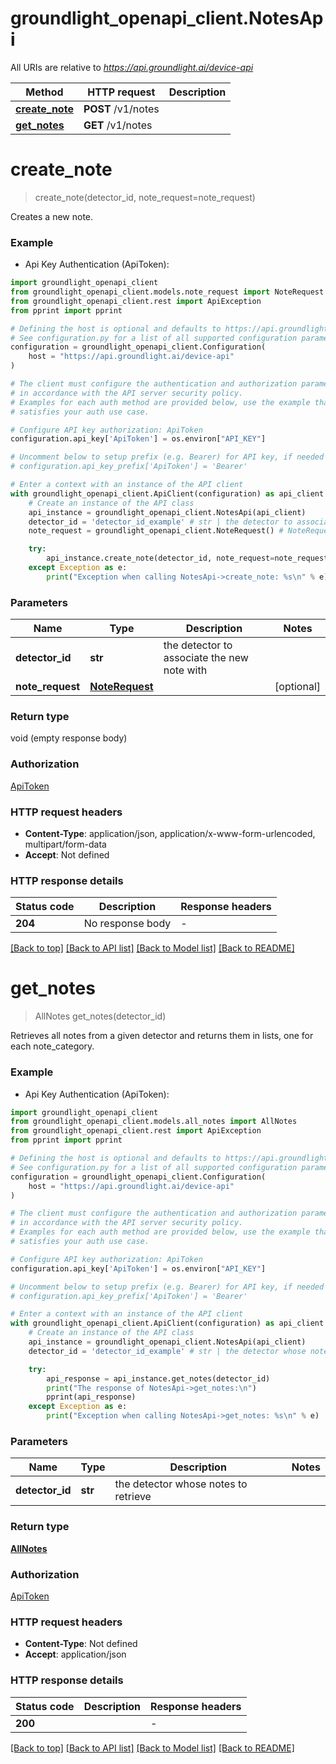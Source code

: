 # groundlight_openapi_client.NotesApi

All URIs are relative to *https://api.groundlight.ai/device-api*

Method | HTTP request | Description
------------- | ------------- | -------------
[**create_note**](NotesApi.md#create_note) | **POST** /v1/notes | 
[**get_notes**](NotesApi.md#get_notes) | **GET** /v1/notes | 


# **create_note**
> create_note(detector_id, note_request=note_request)

Creates a new note.

### Example

* Api Key Authentication (ApiToken):

```python
import groundlight_openapi_client
from groundlight_openapi_client.models.note_request import NoteRequest
from groundlight_openapi_client.rest import ApiException
from pprint import pprint

# Defining the host is optional and defaults to https://api.groundlight.ai/device-api
# See configuration.py for a list of all supported configuration parameters.
configuration = groundlight_openapi_client.Configuration(
    host = "https://api.groundlight.ai/device-api"
)

# The client must configure the authentication and authorization parameters
# in accordance with the API server security policy.
# Examples for each auth method are provided below, use the example that
# satisfies your auth use case.

# Configure API key authorization: ApiToken
configuration.api_key['ApiToken'] = os.environ["API_KEY"]

# Uncomment below to setup prefix (e.g. Bearer) for API key, if needed
# configuration.api_key_prefix['ApiToken'] = 'Bearer'

# Enter a context with an instance of the API client
with groundlight_openapi_client.ApiClient(configuration) as api_client:
    # Create an instance of the API class
    api_instance = groundlight_openapi_client.NotesApi(api_client)
    detector_id = 'detector_id_example' # str | the detector to associate the new note with
    note_request = groundlight_openapi_client.NoteRequest() # NoteRequest |  (optional)

    try:
        api_instance.create_note(detector_id, note_request=note_request)
    except Exception as e:
        print("Exception when calling NotesApi->create_note: %s\n" % e)
```



### Parameters


Name | Type | Description  | Notes
------------- | ------------- | ------------- | -------------
 **detector_id** | **str**| the detector to associate the new note with | 
 **note_request** | [**NoteRequest**](NoteRequest.md)|  | [optional] 

### Return type

void (empty response body)

### Authorization

[ApiToken](../README.md#ApiToken)

### HTTP request headers

 - **Content-Type**: application/json, application/x-www-form-urlencoded, multipart/form-data
 - **Accept**: Not defined

### HTTP response details

| Status code | Description | Response headers |
|-------------|-------------|------------------|
**204** | No response body |  -  |

[[Back to top]](#) [[Back to API list]](../README.md#documentation-for-api-endpoints) [[Back to Model list]](../README.md#documentation-for-models) [[Back to README]](../README.md)

# **get_notes**
> AllNotes get_notes(detector_id)

Retrieves all notes from a given detector and returns them in lists, one for each note_category.

### Example

* Api Key Authentication (ApiToken):

```python
import groundlight_openapi_client
from groundlight_openapi_client.models.all_notes import AllNotes
from groundlight_openapi_client.rest import ApiException
from pprint import pprint

# Defining the host is optional and defaults to https://api.groundlight.ai/device-api
# See configuration.py for a list of all supported configuration parameters.
configuration = groundlight_openapi_client.Configuration(
    host = "https://api.groundlight.ai/device-api"
)

# The client must configure the authentication and authorization parameters
# in accordance with the API server security policy.
# Examples for each auth method are provided below, use the example that
# satisfies your auth use case.

# Configure API key authorization: ApiToken
configuration.api_key['ApiToken'] = os.environ["API_KEY"]

# Uncomment below to setup prefix (e.g. Bearer) for API key, if needed
# configuration.api_key_prefix['ApiToken'] = 'Bearer'

# Enter a context with an instance of the API client
with groundlight_openapi_client.ApiClient(configuration) as api_client:
    # Create an instance of the API class
    api_instance = groundlight_openapi_client.NotesApi(api_client)
    detector_id = 'detector_id_example' # str | the detector whose notes to retrieve

    try:
        api_response = api_instance.get_notes(detector_id)
        print("The response of NotesApi->get_notes:\n")
        pprint(api_response)
    except Exception as e:
        print("Exception when calling NotesApi->get_notes: %s\n" % e)
```



### Parameters


Name | Type | Description  | Notes
------------- | ------------- | ------------- | -------------
 **detector_id** | **str**| the detector whose notes to retrieve | 

### Return type

[**AllNotes**](AllNotes.md)

### Authorization

[ApiToken](../README.md#ApiToken)

### HTTP request headers

 - **Content-Type**: Not defined
 - **Accept**: application/json

### HTTP response details

| Status code | Description | Response headers |
|-------------|-------------|------------------|
**200** |  |  -  |

[[Back to top]](#) [[Back to API list]](../README.md#documentation-for-api-endpoints) [[Back to Model list]](../README.md#documentation-for-models) [[Back to README]](../README.md)

